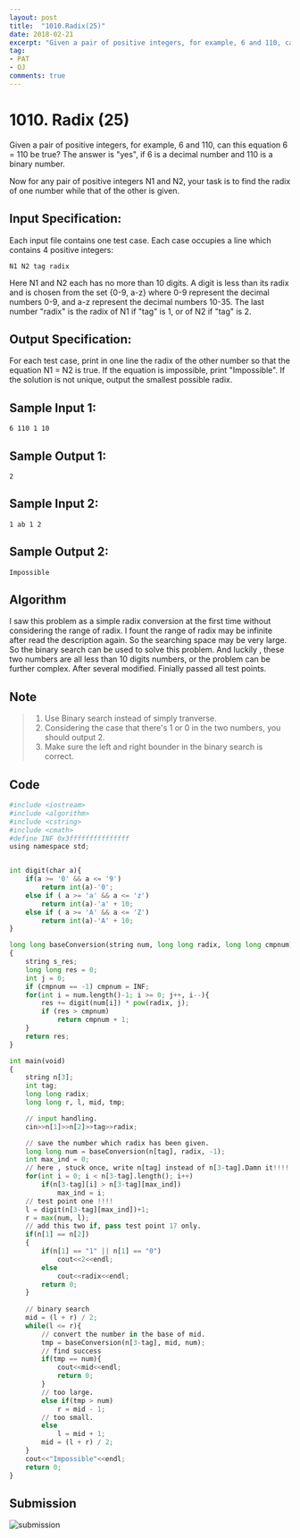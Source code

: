 ```yaml
---
layout: post
title:  "1010.Radix(25)"
date: 2018-02-21
excerpt: "Given a pair of positive integers, for example, 6 and 110, can this equation 6 = 110 be true? The answer is yes, if 6 is a decimal number and 110 is a binary number. "
tag:
- PAT 
- OJ
comments: true
---
```


# 1010. Radix (25)
Given a pair of positive integers, for example, 6 and 110, can this equation 6 = 110 be true? The answer is "yes", if 6 is a decimal number and 110 is a binary number.  
  
Now for any pair of positive integers N1 and N2, your task is to find the radix of one number while that of the other is given.  

## Input Specification:

Each input file contains one test case. Each case occupies a line which contains 4 positive integers:  
```
N1 N2 tag radix  
```
Here N1 and N2 each has no more than 10 digits. A digit is less than its radix and is chosen from the set {0-9, a-z} where 0-9 represent the decimal numbers 0-9, and a-z represent the decimal numbers 10-35. The last number "radix" is the radix of N1 if "tag" is 1, or of N2 if "tag" is 2.

## Output Specification:

For each test case, print in one line the radix of the other number so that the equation N1 = N2 is true. If the equation is impossible, print "Impossible". If the solution is not unique, output the smallest possible radix.

## Sample Input 1:
```
6 110 1 10
```
## Sample Output 1:
```
2
```
## Sample Input 2:
```
1 ab 1 2
```
## Sample Output 2:
```
Impossible
```


## Algorithm  

I saw this problem as a simple radix conversion at the first time without considering the range of radix. I fount the range of radix  may be infinite after read the description again. So the searching space may be very large. So the binary search can be used to solve this problem. And luckily , these two numbers are all less than 10 digits numbers, or the problem can be further complex. After several modified. Finially passed all test points. 

## Note

> 1. Use Binary search instead of simply tranverse.
> 2. Considering the case that there's 1 or 0 in the two numbers, you should output 2.
> 3. Make sure the left and right bounder in the binary search is correct.

## Code

```python
#include <iostream>
#include <algorithm>
#include <cstring>
#include <cmath>
#define INF 0x3fffffffffffffff
using namespace std;


int digit(char a){
    if(a >= '0' && a <= '9')
        return int(a)-'0';
    else if ( a >= 'a' && a <= 'z')
        return int(a)-'a' + 10;
    else if ( a >= 'A' && a <= 'Z')
        return int(a)-'A' + 10;
}

long long baseConversion(string num, long long radix, long long cmpnum)
{
    string s_res;
    long long res = 0;
    int j = 0;
    if (cmpnum == -1) cmpnum = INF;
    for(int i = num.length()-1; i >= 0; j++, i--){
        res += digit(num[i]) * pow(radix, j);
        if (res > cmpnum)
            return cmpnum + 1;
    }
    return res;
}

int main(void)
{
    string n[3];
    int tag;
    long long radix;
    long long r, l, mid, tmp;

    // input handling.
    cin>>n[1]>>n[2]>>tag>>radix;

    // save the number which radix has been given.
    long long num = baseConversion(n[tag], radix, -1);
    int max_ind = 0;
    // here , stuck once, write n[tag] instead of n[3-tag].Damn it!!!!.
    for(int i = 0; i < n[3-tag].length(); i++)
        if(n[3-tag][i] > n[3-tag][max_ind])
            max_ind = i;
    // test point one !!!!
    l = digit(n[3-tag][max_ind])+1;
    r = max(num, l);
    // add this two if, pass test point 17 only.
    if(n[1] == n[2])
    {
        if(n[1] == "1" || n[1] == "0")
            cout<<2<<endl;
        else
            cout<<radix<<endl;
        return 0;
    }
    
    // binary search
    mid = (l + r) / 2;
    while(l <= r){
        // convert the number in the base of mid.
        tmp = baseConversion(n[3-tag], mid, num);
        // find success
        if(tmp == num){
            cout<<mid<<endl;
            return 0;
        }
        // too large.
        else if(tmp > num)
            r = mid - 1;
        // too small.
        else
            l = mid + 1;
        mid = (l + r) / 2;
    }
    cout<<"Impossible"<<endl;
    return 0;
}
```

## Submission
![submission](https://raw.githubusercontent.com/RunningIkkyu/runningikkyu.github.com/master/assets/img/PAT/1010-submission.PNG)
